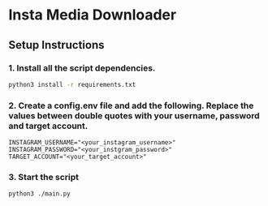 # Insta Media Downloader

## Setup Instructions

### 1. Install all the script dependencies.
```sh
python3 install -r requirements.txt
```

### 2. Create a config.env file and add the following. Replace the values between double quotes with your username, password and target account.
```env
INSTAGRAM_USERNAME="<your_instagram_username>"
INSTAGRAM_PASSWORD="<your_instgram_password>"
TARGET_ACCOUNT="<your_target_account>"
```

### 3. Start the script
```sh
python3 ./main.py
```
